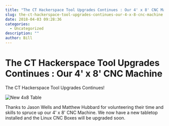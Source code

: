 ```yaml
---
title: "The CT Hackerspace Tool Upgrades Continues : Our 4' x 8' CNC Machine"
slug: the-ct-hackerspace-tool-upgrades-continues-our-4-x-8-cnc-machine
date: 2018-04-03 09:28:36
categories:
  - Uncategorized
description: ""
author: Bill
---
```


# The CT Hackerspace Tool Upgrades Continues : Our 4' x 8' CNC Machine

The CT Hackerspace Tool Upgrades Continues!

![New 4x8 Table](/uploads/2018/04/new-4x8-table-223x300.jpg)

Thanks to Jason Wells and Matthew Hubbard for volunteering their time and skills to spruce up our 4' x 8' CNC Machine. We now have a new tabletop installed and the Linux CNC Boxes will be upgraded soon.
